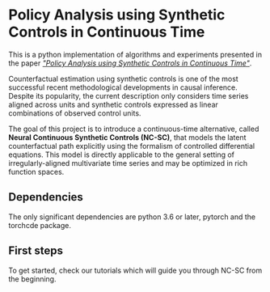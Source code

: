 # Policy Analysis using Synthetic Controls in Continuous Time

This is a python implementation of algorithms and experiments presented in the paper [*"Policy Analysis using Synthetic Controls in Continuous Time"*](https://arxiv.org/abs/2102.01577). 

Counterfactual estimation using synthetic controls is one of the most successful recent methodological developments in causal inference. Despite its popularity, the current description only considers time series aligned across units and synthetic controls expressed as linear combinations of observed control units. 

The goal of this project is to introduce a continuous-time alternative, called **Neural Continuous Synthetic Controls (NC-SC)**, that models the latent counterfactual path explicitly using the formalism of controlled differential equations. This model is directly applicable to the general setting of irregularly-aligned multivariate time series and may be optimized in rich function spaces.

## Dependencies
The only significant dependencies are python 3.6 or later, pytorch and the torchcde package.

## First steps
To get started, check our tutorials which will guide you through NC-SC from the beginning. 

